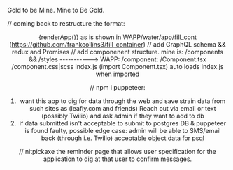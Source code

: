 Gold to be Mine. Mine to Be Gold.

// coming back to restructure the format: <header> {renderApp()} </footer> as is shown in WAPP/water/app/fill_cont (https://github.com/frankcollins3/fill_container)
// add GraphQL schema && redux and Promises 
// add componenent structure. mine is: /components && /styles -----------> WAPP: /component:  /Component.tsx /component.css|scss  index.js (import Component.tsx) auto loads index.js when imported 

// npm i puppeteer:
1) want this app to dig for data through the web and save strain data from such sites as (leafly.com and friends) Reach out via email or text (possibly Twilio) and ask admin if they want to add to db
2) if data submitted isn't acceptable to submit to postgres DB & puppeteer is found faulty, possible edge case: admin will be able to SMS/email back (through i.e. Twilio) acceptable object data for psql


// nitpickaxe
the reminder page that allows user specification for the application to dig at that user to confirm messages. 
